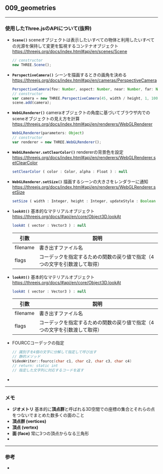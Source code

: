 ## 009_geometries

---
### 使用したThree.jsのAPIについて(抜粋)

- **``Scene()``**
  sceneオブジェクトは表示したいすべての物体と利用したいすべての光源を保持して変更を監視するコンテナオブジェクト
  https://threejs.org/docs/index.html#api/en/scenes/Scene

  ```javascript
  // constructor
  new THREE.Scene();
  ```




- **``PerspectiveCamera()``**
  シーンを描画するときの画角を決める
  https://threejs.org/docs/index.html#api/en/cameras/PerspectiveCamera

  ```javascript
  PerspectiveCamera(fov: Number, aspect: Number, near: Number, far: Number)
  // constructor
  var camera = new THREE.PerspectiveCamera(45, width / height, 1, 1000);
  scene.add(camera);
  ```



- **``WebGLRenderer()``**
  cameraオブジェクトの角度に基づいてブラウザ内でのsceneオブジェクトの見え方を計算
  https://threejs.org/docs/index.html#api/en/renderers/WebGLRenderer

  ```javascript
  WebGLRenderer(parameters: Object)
  // constructor
  var renderer = new THREE.WebGLRenderer();
  ```



- **``WebGLRenderer.setClearColor()``**
  rendererの背景色を設定
  https://threejs.org/docs/index.html#api/en/renderers/WebGLRenderer.setClearColor

  ```javascript
  setClearColor ( color : Color, alpha : Float ) : null
  ```



- **``WebGLRenderer.setSize()``**
  描画するシーンの大きさをレンダラーに通知
  https://threejs.org/docs/index.html#api/en/renderers/WebGLRenderer.setSize

  ```javascript
  setSize ( width : Integer, height : Integer, updateStyle : Boolean ) : null
  ```



- **``lookAt()``**
  基本的なマテリアルオブジェクト
  https://threejs.org/docs/#api/en/core/Object3D.lookAt

  ```javascript
  lookAt ( vector : Vector3 ) : null
  ```

  | 引数     | 説明                                                         |
  | -------- | ------------------------------------------------------------ |
  | filename | 書き出すファイル名                                           |
  | flags    | コーデックを指定するための関数の戻り値で指定（4つの文字を引数渡して取得） |



- **``lookAt()``**
  基本的なマテリアルオブジェクト
  https://threejs.org/docs/#api/en/core/Object3D.lookAt

  ```javascript
  lookAt ( vector : Vector3 ) : null
  ```

  | 引数     | 説明                                                         |
  | -------- | ------------------------------------------------------------ |
  | filename | 書き出すファイル名                                           |
  | flags    | コーデックを指定するための関数の戻り値で指定（4つの文字を引数渡して取得） |




- FOURCCコーデックの指定

  ```C++
  // 識別子を4個の文字に分解して指定して呼び出す
  // 静的メソッド
  VideoWriter::fourcc(char c1, char c2, char c3, char c4)
  // return: static int
  // 指定した文字列に対応するコードを返す
  ```




- 

---
### メモ

- **ジオメトリ**
  基本的に**頂点群**と呼ばれる3D空間での座標の集合とそれらの点をつないでまとめた数多くの面のこと
- **頂点群 (vertices)**
- **頂点 (vertex)**
- **面 (face)**
  常に3つの頂点からなる三角形
- 

------

### 参考

- 
